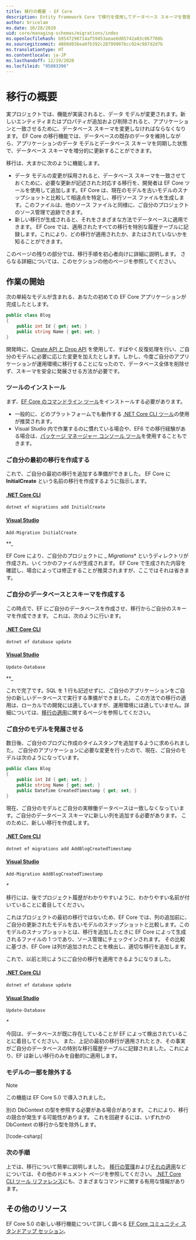 ```yaml
---
title: 移行の概要 - EF Core
description: Entity Framework Core で移行を使用してデータベース スキーマを管理する方法の概要
author: bricelam
ms.date: 10/28/2020
uid: core/managing-schemas/migrations/index
ms.openlocfilehash: b9547298714af59453aeae6d05742a03c067708b
ms.sourcegitcommit: 4860d036ea0fb392c28799907bcc924c987d2d7b
ms.translationtype: HT
ms.contentlocale: ja-JP
ms.lasthandoff: 12/19/2020
ms.locfileid: "95003396"
---
```

# <a name="migrations-overview"></a>移行の概要

実プロジェクトでは、機能が実装されると、データ モデルが変更されます。新しいエンティティまたはプロパティが追加および削除されると、アプリケーションと一致させるために、データベース スキーマを変更しなければならなくなります。 EF Core の移行機能では、データベースの既存のデータを維持しながら、アプリケーションのデータ モデルとデータベース スキーマを同期した状態で、データベース スキーマを増分的に更新することができます。

移行は、大まかに次のように機能します。

* データ モデルの変更が採用されると、データベース スキーマを一致させておくために、必要な更新が記述された対応する移行を、開発者は EF Core ツールを使用して追加します。EF Core は、現在のモデルを古いモデルのスナップショットと比較して相違点を特定し、移行ソース ファイルを生成します。このファイルは、他のソース ファイルと同様に、ご自分のプロジェクトのソース管理で追跡できます。
* 新しい移行が生成されると、それをさまざまな方法でデータベースに適用できます。 EF Core では、適用されたすべての移行を特別な履歴テーブルに記録します。これにより、どの移行が適用されたか、またはされていないかを知ることができます。

このページの残りの部分では、移行手順を初心者向けに詳細に説明します。 さらなる詳細については、このセクションの他のページを参照してください。

## <a name="getting-started"></a>作業の開始

次の単純なモデルが含まれる、あなたの初めての EF Core アプリケーションが完成したとします。

```csharp
public class Blog
{
    public int Id { get; set; }
    public string Name { get; set; }
}
```

開発時に、[Create API と Drop API](xref:core/managing-schemas/ensure-created) を使用して、すばやく反復処理を行い、ご自分のモデルに必要に応じた変更を加えたとします。しかし、今度ご自分のアプリケーションが運用環境に移行することになったので、データベース全体を削除せず、スキーマを安全に発展させる方法が必要です。

### <a name="install-the-tools"></a>ツールのインストール

まず、[EF Core のコマンドライン ツール](xref:core/cli/index)をインストールする必要があります。

* 一般的に、どのプラットフォームでも動作する [.NET Core CLI ツール](xref:core/cli/dotnet)の使用が推奨されます。
* Visual Studio 内で作業するのに慣れている場合や、EF6 での移行経験がある場合は、[パッケージ マネージャー コンソール ツール](xref:core/cli/powershell)を使用することもできます。

### <a name="create-your-first-migration"></a>ご自分の最初の移行を作成する

これで、ご自分の最初の移行を追加する準備ができました。 EF Core に **InitialCreate** という名前の移行を作成するように指示します。

#### <a name="net-core-cli"></a>[.NET Core CLI](#tab/dotnet-core-cli)

```dotnetcli
dotnet ef migrations add InitialCreate
```

#### <a name="visual-studio"></a>[Visual Studio](#tab/vs)

```powershell
Add-Migration InitialCreate
```

**_

EF Core により、ご自分のプロジェクトに _ *Migrations** というディレクトリが作成され、いくつかのファイルが生成されます。 EF Core で生成された内容を確認し、場合によっては修正することが推奨されますが、ここではそれは省きます。

### <a name="create-your-database-and-schema"></a>ご自分のデータベースとスキーマを作成する

この時点で、EF にご自分のデータベースを作成させ、移行からご自分のスキーマを作成できます。 これは、次のように行います。

#### <a name="net-core-cli"></a>[.NET Core CLI](#tab/dotnet-core-cli)

```dotnetcli
dotnet ef database update
```

#### <a name="visual-studio"></a>[Visual Studio](#tab/vs)

```powershell
Update-Database
```

**_

これで完了です。SQL を 1 行も記述せずに、ご自分のアプリケーションをご自分の新しいデータベースで実行する準備ができました。 この方法での移行の適用は、ローカルでの開発には適していますが、運用環境には適していません。詳細については、[移行の適用](xref:core/managing-schemas/migrations/applying)に関するページを参照してください。

### <a name="evolving-your-model"></a>ご自分のモデルを発展させる

数日後、ご自分のブログに作成のタイムスタンプを追加するように求められました。 ご自分のアプリケーションに必要な変更を行ったので、現在、ご自分のモデルは次のようになっています。

```csharp
public class Blog
{
    public int Id { get; set; }
    public string Name { get; set; }
    public DateTime CreatedTimestamp { get; set; }
}
```

現在、ご自分のモデルとご自分の実稼働データベースは一致しなくなっています。ご自分のデータベース スキーマに新しい列を追加する必要があります。 このために、新しい移行を作成します。

#### <a name="net-core-cli"></a>[.NET Core CLI](#tab/dotnet-core-cli)

```dotnetcli
dotnet ef migrations add AddBlogCreatedTimestamp
```

#### <a name="visual-studio"></a>[Visual Studio](#tab/vs)

```powershell
Add-Migration AddBlogCreatedTimestamp
```

_*_

移行には、後でプロジェクト履歴がわかりやすいように、わかりやすい名前が付いていることに着目してください。

これはプロジェクトの最初の移行ではないため、EF Core では、列の追加前に、ご自分の更新されたモデルを古いモデルのスナップショットと比較します。このモデルのスナップショットとは、移行を追加したときに EF Core によって生成されるファイルの 1 つであり、ソース管理にチェックインされます。 その比較に基づき、EF Core は列が追加されたことを検出し、適切な移行を追加します。

これで、以前と同じようにご自分の移行を適用できるようになりました。

<!--markdownlint-disable MD024-->

#### <a name="net-core-cli"></a>[.NET Core CLI](#tab/dotnet-core-cli)

```dotnetcli
dotnet ef database update
```

#### <a name="visual-studio"></a>[Visual Studio](#tab/vs)

```powershell
Update-Database
```

<!--markdownlint-enable MD024-->

_*_

今回は、データベースが既に存在していることが EF によって検出されていることに着目してください。 また、上記の最初の移行が適用されたとき、その事実がご自分のデータベースの特別な移行履歴テーブルに記録されました。これにより、EF は新しい移行のみを自動的に適用します。

### <a name="excluding-parts-of-your-model"></a>モデルの一部を除外する

> [!NOTE]
> この機能は EF Core 5.0 で導入されました。

別の DbContext の型を参照する必要がある場合があります。 これにより、移行の競合が発生する可能性があります。 これを回避するには、いずれかの DbContext の移行から型を除外します。

[!code-csharp[](../../../../samples/core/Modeling/FluentAPI/TableExcludeFromMigrations.cs#TableExcludeFromMigrations)]

### <a name="next-steps"></a>次の手順

上では、移行について簡単に説明しました。 [移行の管理](xref:core/managing-schemas/migrations/managing)および[それの適用](xref:core/managing-schemas/migrations/applying)などについては、その他のドキュメント ページを参照してください。 [.NET Core CLI ツール リファレンス](xref:core/cli/index)にも、さまざまなコマンドに関する有用な情報があります。

## <a name="additional-resources"></a>その他のリソース

EF Core 5.0 の新しい移行機能について詳しく調べる [EF Core コミュニティ スタンドアップ セッション](https://www.youtube.com/watch?v=mSsGERmrhnE&list=PLdo4fOcmZ0oX-DBuRG4u58ZTAJgBAeQ-t&index=20)。
